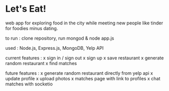 # Let's Eat!
web app for exploring food in the city while meeting new people like tinder for foodies minus dating.

to run : clone repository, run mongod & node app.js

used : Node.js, Express.js, MongoDB, Yelp API

current features :
x sign in / sign out
x sign up
x save restaurant
x generate random restaurant
x find matches

future features :
x generate random restaurant directly from yelp api
x update profile
x upload photos
x matches page with link to profiles
x chat matches with socketio
